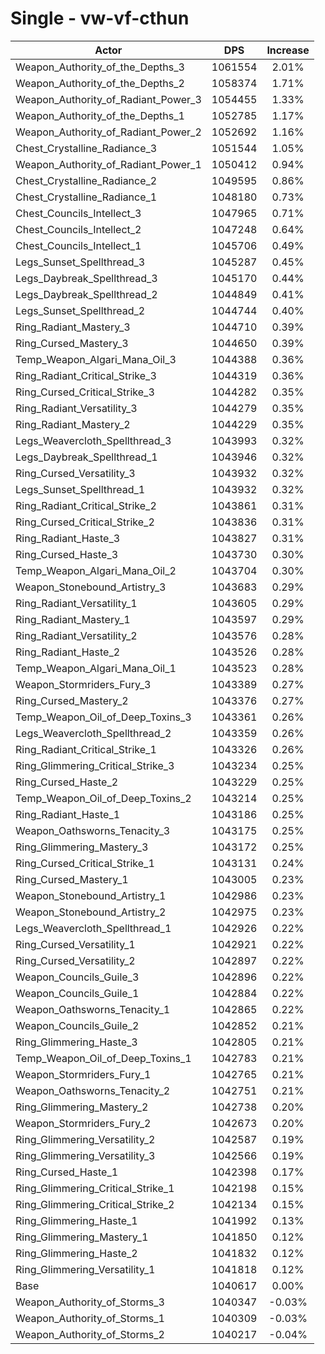 # Single - vw-vf-cthun
| Actor | DPS | Increase |
|---|:---:|:---:|
|Weapon_Authority_of_the_Depths_3|1061554|2.01%|
|Weapon_Authority_of_the_Depths_2|1058374|1.71%|
|Weapon_Authority_of_Radiant_Power_3|1054455|1.33%|
|Weapon_Authority_of_the_Depths_1|1052785|1.17%|
|Weapon_Authority_of_Radiant_Power_2|1052692|1.16%|
|Chest_Crystalline_Radiance_3|1051544|1.05%|
|Weapon_Authority_of_Radiant_Power_1|1050412|0.94%|
|Chest_Crystalline_Radiance_2|1049595|0.86%|
|Chest_Crystalline_Radiance_1|1048180|0.73%|
|Chest_Councils_Intellect_3|1047965|0.71%|
|Chest_Councils_Intellect_2|1047248|0.64%|
|Chest_Councils_Intellect_1|1045706|0.49%|
|Legs_Sunset_Spellthread_3|1045287|0.45%|
|Legs_Daybreak_Spellthread_3|1045170|0.44%|
|Legs_Daybreak_Spellthread_2|1044849|0.41%|
|Legs_Sunset_Spellthread_2|1044744|0.40%|
|Ring_Radiant_Mastery_3|1044710|0.39%|
|Ring_Cursed_Mastery_3|1044650|0.39%|
|Temp_Weapon_Algari_Mana_Oil_3|1044388|0.36%|
|Ring_Radiant_Critical_Strike_3|1044319|0.36%|
|Ring_Cursed_Critical_Strike_3|1044282|0.35%|
|Ring_Radiant_Versatility_3|1044279|0.35%|
|Ring_Radiant_Mastery_2|1044229|0.35%|
|Legs_Weavercloth_Spellthread_3|1043993|0.32%|
|Legs_Daybreak_Spellthread_1|1043946|0.32%|
|Ring_Cursed_Versatility_3|1043932|0.32%|
|Legs_Sunset_Spellthread_1|1043932|0.32%|
|Ring_Radiant_Critical_Strike_2|1043861|0.31%|
|Ring_Cursed_Critical_Strike_2|1043836|0.31%|
|Ring_Radiant_Haste_3|1043827|0.31%|
|Ring_Cursed_Haste_3|1043730|0.30%|
|Temp_Weapon_Algari_Mana_Oil_2|1043704|0.30%|
|Weapon_Stonebound_Artistry_3|1043683|0.29%|
|Ring_Radiant_Versatility_1|1043605|0.29%|
|Ring_Radiant_Mastery_1|1043597|0.29%|
|Ring_Radiant_Versatility_2|1043576|0.28%|
|Ring_Radiant_Haste_2|1043526|0.28%|
|Temp_Weapon_Algari_Mana_Oil_1|1043523|0.28%|
|Weapon_Stormriders_Fury_3|1043389|0.27%|
|Ring_Cursed_Mastery_2|1043376|0.27%|
|Temp_Weapon_Oil_of_Deep_Toxins_3|1043361|0.26%|
|Legs_Weavercloth_Spellthread_2|1043359|0.26%|
|Ring_Radiant_Critical_Strike_1|1043326|0.26%|
|Ring_Glimmering_Critical_Strike_3|1043234|0.25%|
|Ring_Cursed_Haste_2|1043229|0.25%|
|Temp_Weapon_Oil_of_Deep_Toxins_2|1043214|0.25%|
|Ring_Radiant_Haste_1|1043186|0.25%|
|Weapon_Oathsworns_Tenacity_3|1043175|0.25%|
|Ring_Glimmering_Mastery_3|1043172|0.25%|
|Ring_Cursed_Critical_Strike_1|1043131|0.24%|
|Ring_Cursed_Mastery_1|1043005|0.23%|
|Weapon_Stonebound_Artistry_1|1042986|0.23%|
|Weapon_Stonebound_Artistry_2|1042975|0.23%|
|Legs_Weavercloth_Spellthread_1|1042926|0.22%|
|Ring_Cursed_Versatility_1|1042921|0.22%|
|Ring_Cursed_Versatility_2|1042897|0.22%|
|Weapon_Councils_Guile_3|1042896|0.22%|
|Weapon_Councils_Guile_1|1042884|0.22%|
|Weapon_Oathsworns_Tenacity_1|1042865|0.22%|
|Weapon_Councils_Guile_2|1042852|0.21%|
|Ring_Glimmering_Haste_3|1042805|0.21%|
|Temp_Weapon_Oil_of_Deep_Toxins_1|1042783|0.21%|
|Weapon_Stormriders_Fury_1|1042765|0.21%|
|Weapon_Oathsworns_Tenacity_2|1042751|0.21%|
|Ring_Glimmering_Mastery_2|1042738|0.20%|
|Weapon_Stormriders_Fury_2|1042673|0.20%|
|Ring_Glimmering_Versatility_2|1042587|0.19%|
|Ring_Glimmering_Versatility_3|1042566|0.19%|
|Ring_Cursed_Haste_1|1042398|0.17%|
|Ring_Glimmering_Critical_Strike_1|1042198|0.15%|
|Ring_Glimmering_Critical_Strike_2|1042134|0.15%|
|Ring_Glimmering_Haste_1|1041992|0.13%|
|Ring_Glimmering_Mastery_1|1041850|0.12%|
|Ring_Glimmering_Haste_2|1041832|0.12%|
|Ring_Glimmering_Versatility_1|1041818|0.12%|
|Base|1040617|0.00%|
|Weapon_Authority_of_Storms_3|1040347|-0.03%|
|Weapon_Authority_of_Storms_1|1040309|-0.03%|
|Weapon_Authority_of_Storms_2|1040217|-0.04%|
